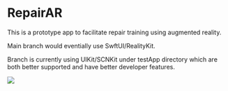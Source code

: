# RepairAR

This is a prototype app to facilitate repair training using augmented reality. 

Main branch would eventially use SwftUI/RealityKit.

Branch is currently using UIKit/SCNKit under testApp directory which are both better supported and have better developer features.

![](repairPrototype.gif)
